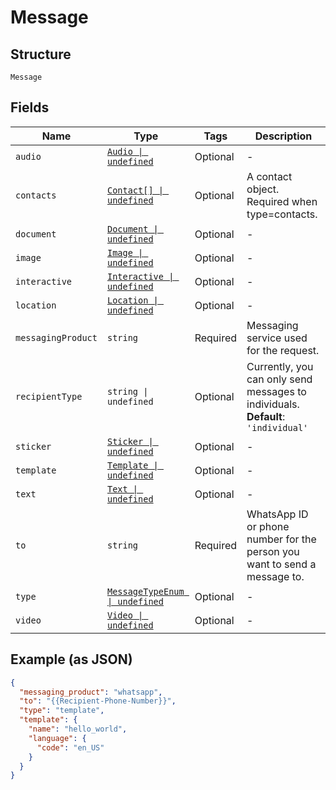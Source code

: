 
# Message

## Structure

`Message`

## Fields

| Name | Type | Tags | Description |
|  --- | --- | --- | --- |
| `audio` | [`Audio \| undefined`](../../doc/models/audio.md) | Optional | - |
| `contacts` | [`Contact[] \| undefined`](../../doc/models/contact.md) | Optional | A contact object. Required when type=contacts. |
| `document` | [`Document \| undefined`](../../doc/models/document.md) | Optional | - |
| `image` | [`Image \| undefined`](../../doc/models/image.md) | Optional | - |
| `interactive` | [`Interactive \| undefined`](../../doc/models/interactive.md) | Optional | - |
| `location` | [`Location \| undefined`](../../doc/models/location.md) | Optional | - |
| `messagingProduct` | `string` | Required | Messaging service used for the request. |
| `recipientType` | `string \| undefined` | Optional | Currently, you can only send messages to individuals.<br>**Default**: `'individual'` |
| `sticker` | [`Sticker \| undefined`](../../doc/models/sticker.md) | Optional | - |
| `template` | [`Template \| undefined`](../../doc/models/template.md) | Optional | - |
| `text` | [`Text \| undefined`](../../doc/models/text.md) | Optional | - |
| `to` | `string` | Required | WhatsApp ID or phone number for the person you want to send a message to. |
| `type` | [`MessageTypeEnum \| undefined`](../../doc/models/message-type-enum.md) | Optional | - |
| `video` | [`Video \| undefined`](../../doc/models/video.md) | Optional | - |

## Example (as JSON)

```json
{
  "messaging_product": "whatsapp",
  "to": "{{Recipient-Phone-Number}}",
  "type": "template",
  "template": {
    "name": "hello_world",
    "language": {
      "code": "en_US"
    }
  }
}
```

